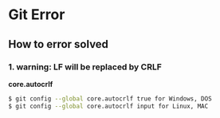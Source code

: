 
# Git Error

## How to error solved

### 1. warning: LF will be replaced by CRLF

**core.autocrlf**
```bash
$ git config --global core.autocrlf true for Windows, DOS
$ git config --global core.autocrlf input for Linux, MAC
```